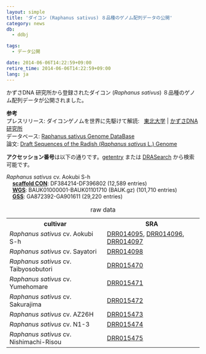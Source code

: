 ```yaml
---
layout: simple
title: 'ダイコン (Raphanus sativus) ８品種のゲノム配列データの公開'
category: news
db:
  - ddbj

tags:
  - データ公開

date: 2014-06-06T14:22:59+09:00
retire_time: 2014-06-06T14:22:59+09:00
lang: ja
---
```


<p>かずさDNA 研究所から登録されたダイコン (<em>Raphanus sativus</em>) ８品種のゲノム配列データが公開されました。</p>

<p><strong>参考</strong> <br>プレスリリース: ダイコンゲノムを世界に先駆けて解読:   <a href="http://www.tohoku.ac.jp/japanese/2014/05/press20140514-01.html" target="_blank">東北大学</a> &#124; <a href="http://www.kazusa.or.jp/j/information/news20140517.html" target="_blank">かずさDNA研究所</a> <br>データベース: <a href="http://radish.kazusa.or.jp/" target="_blank">Raphanus sativus Genome DataBase</a> <br>論文: <a href="http://dnaresearch.oxfordjournals.org/content/early/2014/05/13/dnares.dsu014.full%20target=" _blank>Draft Sequences of the Radish (<em>Raphanus sativus</em> L.) Genome</a> </p>

<p><strong>アクセッション番号</strong>は以下の通りです。<a href="http://getentry.ddbj.nig.ac.jp/top-j.html" target="_blank">getentry</a> または <a href="http://ddbj.nig.ac.jp/DRASearch/" target="_blank">DRASearch</a> から検索可能です。</p>

<p><em>Raphanus sativus</em> cv. Aokubi S-h <br>    <strong><a href="/ddbj/con.html">scaffold CON</a></strong>: DF384214-DF396802 (12,589 entries) <br>    <strong><a href="/ddbj/wgs.html">WGS</a></strong>: BAUK01000001-BAUK01101710 (BAUK.gz) (101,710 entries) <br>    <strong><a href="/ddbj/gss.html">GSS</a></strong>: GA872392-GA901611 (29,220 entries) </p>

<table class="t04">
    <caption>raw data</caption>
    <tbody>
        <tr>
            <th> cultivar </th>
            <th> SRA </th>
        </tr>
        <tr>
            <td> <em>Raphanus sativus</em> cv. Aokubi S-h </td>
            <td> <a href="http://ddbj.nig.ac.jp/DRASearch/run?acc=DRR014095">DRR014095</a>, <a href="http://ddbj.nig.ac.jp/DRASearch/run?acc=DRR014096">DRR014096</a>, <a href="http://ddbj.nig.ac.jp/DRASearch/run?acc=DRR014097">DRR014097</a> </td>
        </tr>
        <tr>
            <td> <em>Raphanus sativus</em> cv. Sayatori </td>
            <td> <a href="http://ddbj.nig.ac.jp/DRASearch/run?acc=DRR014098">DRR014098</a> </td>
        </tr>
        <tr>
            <td> <em>Raphanus sativus</em> cv. Taibyosobutori </td>
            <td> <a href="http://ddbj.nig.ac.jp/DRASearch/run?acc=DRR015470">DRR015470</a> </td>
        </tr>
        <tr>
            <td> <em>Raphanus sativus</em> cv. Yumehomare </td>
            <td> <a href="http://ddbj.nig.ac.jp/DRASearch/run?acc=DRR015471">DRR015471</a> </td>
        </tr>
        <tr>
            <td> <em>Raphanus sativus</em> cv. Sakurajima </td>
            <td> <a href="http://ddbj.nig.ac.jp/DRASearch/run?acc=DRR015472">DRR015472</a> </td>
        </tr>
        <tr>
            <td> <em>Raphanus sativus</em> cv. AZ26H </td>
            <td> <a href="http://ddbj.nig.ac.jp/DRASearch/run?acc=DRR015473">DRR015473</a> </td>
        </tr>
        <tr>
            <td> <em>Raphanus sativus</em> cv. N1-3 </td>
            <td> <a href="http://ddbj.nig.ac.jp/DRASearch/run?acc=DRR015474">DRR015474</a> </td>
        </tr>
        <tr>
            <td> <em>Raphanus sativus</em> cv. Nishimachi-Risou </td>
            <td> <a href="http://ddbj.nig.ac.jp/DRASearch/run?acc=DRR015475">DRR015475</a> </td>
        </tr>
    </tbody>
</table>
